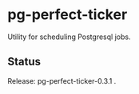 pg-perfect-ticker
=================

Utility for scheduling Postgresql jobs.


Status
------

Release: pg-perfect-ticker-0.3.1 .
